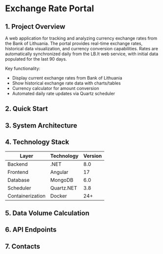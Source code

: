 # Exchange Rate Portal

## 1. Project Overview
A web application for tracking and analyzing currency exchange rates from the Bank of Lithuania. The portal provides real-time exchange rates, historical data visualization, and currency conversion capabilities. Rates are automatically synchronized daily from the LB.lt web service, with initial data populated for the last 90 days.

Key functionality:
- Display current exchange rates from Bank of Lithuania
- Show historical exchange rate data with charts/tables
- Currency calculator for amount conversion
- Automated daily rate updates via Quartz scheduler

## 2. Quick Start

## 3. System Architecture  



## 4. Technology Stack
| Layer | Technology | Version |
|-------|------------|---------|
| Backend | .NET | 8.0 |
| Frontend | Angular | 17 |
| Database | MongoDB | 6.0 |
| Scheduler | Quartz.NET | 3.8 |
| Containerization | Docker | 24+ |


## 5. Data Volume Calculation




## 6. API Endpoints

## 7. Contacts


